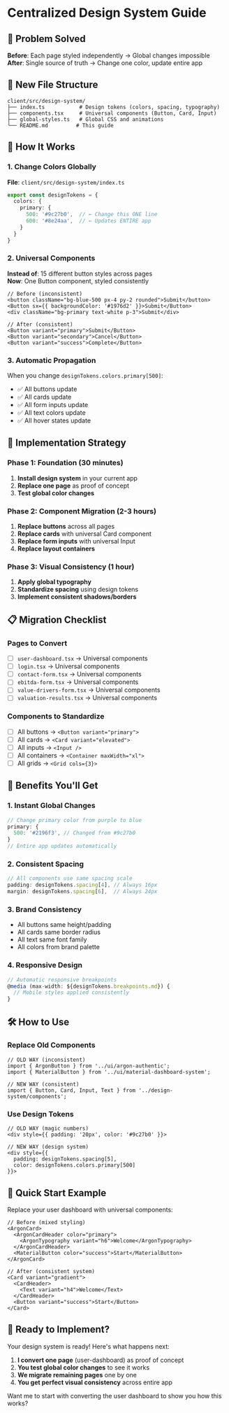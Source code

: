# Centralized Design System Guide

## 🎯 Problem Solved
**Before**: Each page styled independently → Global changes impossible  
**After**: Single source of truth → Change one color, update entire app

## 📁 New File Structure
```
client/src/design-system/
├── index.ts           # Design tokens (colors, spacing, typography)
├── components.tsx     # Universal components (Button, Card, Input)
├── global-styles.ts   # Global CSS and animations
└── README.md         # This guide
```

## 🎨 How It Works

### 1. Change Colors Globally
**File**: `client/src/design-system/index.ts`
```typescript
export const designTokens = {
  colors: {
    primary: {
      500: '#9c27b0',  // ← Change this ONE line
      600: '#8e24aa',  // ← Updates ENTIRE app
    }
  }
}
```

### 2. Universal Components
**Instead of**: 15 different button styles across pages  
**Now**: One Button component, styled consistently
```tsx
// Before (inconsistent)
<button className="bg-blue-500 px-4 py-2 rounded">Submit</button>
<Button sx={{ backgroundColor: '#1976d2' }}>Submit</Button>
<div className="bg-primary text-white p-3">Submit</div>

// After (consistent)
<Button variant="primary">Submit</Button>
<Button variant="secondary">Cancel</Button>
<Button variant="success">Complete</Button>
```

### 3. Automatic Propagation
When you change `designTokens.colors.primary[500]`:
- ✅ All buttons update
- ✅ All cards update  
- ✅ All form inputs update
- ✅ All text colors update
- ✅ All hover states update

## 🚀 Implementation Strategy

### Phase 1: Foundation (30 minutes)
1. **Install design system** in your current app
2. **Replace one page** as proof of concept
3. **Test global color changes**

### Phase 2: Component Migration (2-3 hours)
1. **Replace buttons** across all pages
2. **Replace cards** with universal Card component
3. **Replace form inputs** with universal Input
4. **Replace layout containers**

### Phase 3: Visual Consistency (1 hour)
1. **Apply global typography** 
2. **Standardize spacing** using design tokens
3. **Implement consistent shadows/borders**

## 📋 Migration Checklist

### Pages to Convert
- [ ] `user-dashboard.tsx` → Universal components
- [ ] `login.tsx` → Universal components  
- [ ] `contact-form.tsx` → Universal components
- [ ] `ebitda-form.tsx` → Universal components
- [ ] `value-drivers-form.tsx` → Universal components
- [ ] `valuation-results.tsx` → Universal components

### Components to Standardize
- [ ] All buttons → `<Button variant="primary">`
- [ ] All cards → `<Card variant="elevated">`
- [ ] All inputs → `<Input />`
- [ ] All containers → `<Container maxWidth="xl">`
- [ ] All grids → `<Grid cols={3}>`

## 🎯 Benefits You'll Get

### 1. Instant Global Changes
```typescript
// Change primary color from purple to blue
primary: {
  500: '#2196f3', // Changed from #9c27b0
}
// Entire app updates automatically
```

### 2. Consistent Spacing
```typescript
// All components use same spacing scale
padding: designTokens.spacing[4], // Always 16px
margin: designTokens.spacing[6],  // Always 24px
```

### 3. Brand Consistency
- All buttons same height/padding
- All cards same border radius
- All text same font family
- All colors from brand palette

### 4. Responsive Design
```typescript
// Automatic responsive breakpoints
@media (max-width: ${designTokens.breakpoints.md}) {
  // Mobile styles applied consistently
}
```

## 🛠 How to Use

### Replace Old Components
```tsx
// OLD WAY (inconsistent)
import { ArgonButton } from '../ui/argon-authentic';
import { MaterialButton } from '../ui/material-dashboard-system';

// NEW WAY (consistent)
import { Button, Card, Input, Text } from '../design-system/components';
```

### Use Design Tokens
```tsx
// OLD WAY (magic numbers)
<div style={{ padding: '20px', color: '#9c27b0' }}>

// NEW WAY (design system)
<div style={{ 
  padding: designTokens.spacing[5], 
  color: designTokens.colors.primary[500] 
}}>
```

## 🎨 Quick Start Example

Replace your user dashboard with universal components:

```tsx
// Before (mixed styling)
<ArgonCard>
  <ArgonCardHeader color="primary">
    <ArgonTypography variant="h6">Welcome</ArgonTypography>
  </ArgonCardHeader>
  <MaterialButton color="success">Start</MaterialButton>
</ArgonCard>

// After (consistent system)
<Card variant="gradient">
  <CardHeader>
    <Text variant="h4">Welcome</Text>
  </CardHeader>
  <Button variant="success">Start</Button>
</Card>
```

## 🚀 Ready to Implement?

Your design system is ready! Here's what happens next:

1. **I convert one page** (user-dashboard) as proof of concept
2. **You test global color changes** to see it works
3. **We migrate remaining pages** one by one
4. **You get perfect visual consistency** across entire app

Want me to start with converting the user dashboard to show you how this works?